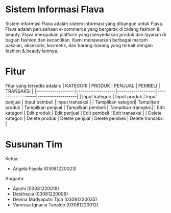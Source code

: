 # Sistem Informasi Flava
Sistem informasi Flava adalah sistem informasi yang dibangun untuk Flava. Flava adalah perusahaan e-commerce yang bergerak di bidang fashion & beauty. Flava merupakan platform yang menyediakan produk dan layanan di bagian fashion dan kecantikan. Kami menawarkan berbagai macam pakaian, aksesoris, kosmetik, dan barang-barang yang terkait dengan fashion & beauty lainnya.

# Fitur
Fitur yang tersedia adalah: 
| KATEGORI           | PRODUK             | PENJUAL            | PEMBELI            | TRANSAKSI          |
|-------------------|-------------------|-------------------|-------------------|-------------------|
| Input kategori    | Input produk      | Input penjual     | Input pembeli     | Input transaksi   |
| Tampilkan kategori| Tampilkan produk  | Tampilkan penjual | Tampilkan pembeli | Tampilkan transaksi|
| Edit kategori     | Edit produk       | Edit penjual      | Edit pembeli      | Edit transaksi    |
| Delete kategori   | Delete produk     | Delete penjual    | Delete pembeli    | Delete transaksi  |


# Susunan Tim
Ketua: 
* Angela Fayola (03081220023)

Anggota:
* Ayumi (03081220019)
* Desthacia (03081220009)
* Devina Madyaputri Tjoa (03081220035)
* Vanessa Ignacia Tanaldo (03081220012)
